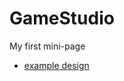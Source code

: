 # GameStudio
My first mini-page

* [example design](https://www.figma.com/file/grIlzm1NNRdLUJeNtR66Us/GameStudio?node-id=1-2&t=lYQ1Ox8hVbHH92sf-0)